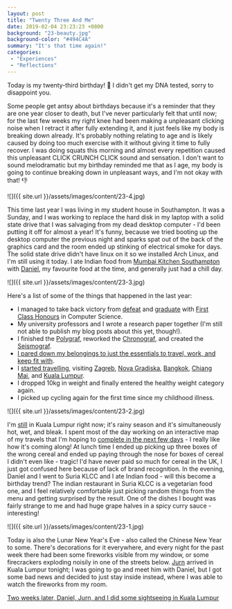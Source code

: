 ```yaml
---
layout: post
title: "Twenty Three And Me"
date: 2019-02-04 23:23:23 +0800
background: "23-beauty.jpg"
background-color: "#494C4A"
summary: "It's that time again!"
categories:
 - "Experiences"
 - "Reflections"
---
```


Today is my twenty-third birthday! :cake: I didn't get my DNA tested, sorry to disappoint you.


Some people get antsy about birthdays because it's a reminder that they are one year closer to death, but I've never particularly felt that until now; for the last few weeks my right knee had been making a unpleasant clicking noise when I retract it after fully extending it, and it just feels like my body is breaking down already. It's probably nothing relating to age and is likely caused by doing too much exercise with it without giving it time to fully recover. I was doing squats this morning and almost every repetition caused this unpleasant CLICK CRUNCH CLICK sound and sensation. I don't want to sound melodramatic but my birthday reminded me that as I age, my body is going to continue breaking down in unpleasant ways, and I'm not okay with that! :thumbsdown:

![]({{ site.url }}/assets/images/content/23-4.jpg)

This time last year I was living in my student house in Southampton. It was a Sunday, and I was working to replace the hard disk in my laptop with a solid state drive that I was salvaging from my dead desktop computer - I'd been putting it off for almost a year! It's funny, because we tried booting up the desktop computer the previous night and sparks spat out of the back of the graphics card and the room ended up stinking of electrical smoke for days. The solid state drive didn't have linux on it so we installed Arch Linux, and I'm still using it today. I ate Indian food from [Mumbai Kitchen Southampton](http://mumbaicurry.co.uk/) with [Daniel](https://daniellocker.com), my favourite food at the time, and generally just had a chill day. 

![]({{ site.url }}/assets/images/content/23-3.jpg)

Here's a list of some of the things that happened in the last year:

- I managed to take back victory from [defeat](/the-grip-of-depression/) and [graduate](/best-of-both-worlds/) with [First Class Honours](/all-of-school/) in Computer Science.
- My university professors and I wrote a research paper together (I'm still not able to publish my blog posts about this yet, though!).
- I finished the [Polygraf](/polygraf/), reworked the [Chronograf](/chronograf-its-about-time/), and created the [Seismograf](/seismograf/).
- [I pared down my belongings to just the essentials to travel, work, and keep fit with](/my-backpack-is-my-home/).
- I [started travelling](/the-adventure-begins/), visiting [Zagreb](/zdravo-zagreb/), [Nova Gradiska](/meeting-matej/), [Bangkok](/exploring-bangkok/), [Chiang Mai](/chilling-in-chiang-mai/), and [Kuala Lumpur](/living-kuala-lumpur/).
- I dropped 10kg in weight and finally entered the healthy weight category again.
- I picked up cycling again for the first time since my childhood illness.

![]({{ site.url }}/assets/images/content/23-2.jpg)

I'm [still](/living-kuala-lumpur/) in Kuala Lumpur right now; it's rainy season and it's simultaneously hot, wet, and bleak. I spent most of the day working on an interactive map of my travels that I'm hoping to [complete in the next few days](/mapping-my-movements/) - I really like how it's coming along! At lunch time I ended up picking up three boxes of the wrong cereal and ended up paying through the nose for boxes of cereal I didn't even like - tragic! I'd have never paid so much for cereal in the UK, I just got confused here because of lack of brand recognition. In the evening, Daniel and I went to Suria KLCC and I ate Indian food - will this become a birthday trend? The indian restaurant in Suria KLCC is a vegetarian food one, and I feel relatively comfortable just picking random things from the menu and getting surprised by the result. One of the dishes I bought was fairly strange to me and had huge grape halves in a spicy curry sauce - interesting!

![]({{ site.url }}/assets/images/content/23-1.jpg)

Today is also the Lunar New Year's Eve - also called the Chinese New Year to some. There's decorations for it everywhere, and every night for the past week there had been some fireworks visible from my window, or some firecrackers exploding noisily in one of the streets below. [Jurn](https://twitter.com/jurn_w) arrived in Kuala Lumpur tonight; I was going to go and meet him with Daniel, but I got some bad news and decided to just stay inside instead, where I was able to watch the fireworks from my room.

[Two weeks later, Daniel, Jurn, and I did some sightseeing in Kuala Lumpur](/kuala-lumpur-sightseeing/)






